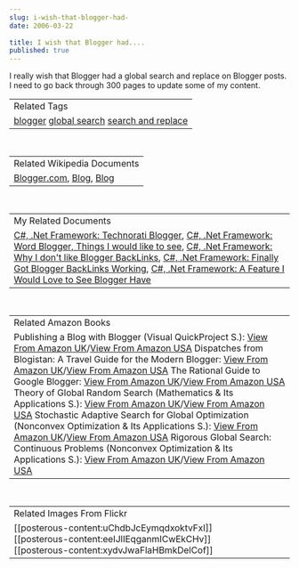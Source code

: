 ```yaml
---
slug: i-wish-that-blogger-had-
date: 2006-03-22
 
title: I wish that Blogger had....
published: true
---
```

I really wish that Blogger had a global search and replace on Blogger posts.  I need to go back through 300 pages to update some of my content.<p /><table class="TechnoratiHead TagHeader">
<tr><td>Related Tags</td></tr>
<tr class="Technorati"><td>
<a href="http://www.kinlan.co.uk/tag/blogger" class="Tag" rel="tag">blogger</a> <a href="http://www.kinlan.co.uk/tag/global%20search" class="Tag" rel="tag">global search</a> <a href="http://www.kinlan.co.uk/tag/search%20and%20replace" class="Tag" rel="tag">search and replace</a>
</td></tr>
</table><br /><table class="TechnoratiHead TagHeader">
<tr><td>Related Wikipedia Documents</td></tr>
<tr class="Technorati"><td>
<a href="http://en.wikipedia.org/wiki/Blogger" class="Tag" rel="tag">Blogger.com</a>, <a href="http://en.wikipedia.org/wiki/Blog" class="Tag" rel="tag">Blog</a>, <a href="http://en.wikipedia.org/wiki/Multi-blogger" class="Tag" rel="tag">Blog</a>
</td></tr>
</table><br /><table class="TechnoratiHead TagHeader">
<tr><td>My Related Documents</td></tr>
<tr class="Technorati"><td>
<a href="http://www.kinlan.co.uk/2005/09/technorati-blogger.html" class="Tag" rel="tag">C#, .Net Framework: Technorati Blogger</a>, <a href="http://www.kinlan.co.uk/2005/08/word-blogger-things-i-would-like-to.html" class="Tag" rel="tag">C#, .Net Framework: Word Blogger, Things I would like to see</a>, <a href="http://www.kinlan.co.uk/2005/10/why-i-dont-like-blogger-backlinks.html" class="Tag" rel="tag">C#, .Net Framework: Why I don't like Blogger BackLinks</a>, <a href="http://www.kinlan.co.uk/2005/10/finally-got-blogger-backlinks-working.html" class="Tag" rel="tag">C#, .Net Framework: Finally Got Blogger BackLinks Working</a>, <a href="http://www.kinlan.co.uk/2005/11/feature-i-would-love-to-see-blogger.html" class="Tag" rel="tag">C#, .Net Framework: A Feature I Would Love to See Blogger Have</a>
</td></tr>
</table><br /><table class="TechnoratiHead TagHeader">
<tr><td>Related Amazon Books</td></tr>
<tr class="Technorati"><td>Publishing a Blog with Blogger (Visual QuickProject S.): <a href="http://www.amazon.co.uk/exec/obidos/redirect?tag=cnetfra-21&amp;link_code=xm2&amp;camp=2025&amp;creative=165953&amp;path=http://www.amazon.co.uk/gp/redirect.html%253fASIN=0321321235%2526tag=cnetfra-21%2526lcode=xm2%2526cID=2025%2526ccmID=165953%2526location=/o/ASIN/0321321235%25253FSubscriptionId=0CM2PVF6VAHJQKW5G782" class="Tag" rel="tag">View From Amazon UK</a>/<a href="http://www.amazon.com/exec/obidos/redirect?tag=cnetfra-20&amp;link_code=xm2&amp;camp=2025&amp;creative=165953&amp;path=http://www.amazon.com/gp/redirect.html%253fASIN=0321321235%2526tag=cnetfra-20%2526lcode=xm2%2526cID=2025%2526ccmID=165953%2526location=/o/ASIN/0321321235%25253FSubscriptionId=0CM2PVF6VAHJQKW5G782" class="Tag" rel="tag">View From Amazon USA</a> Dispatches from Blogistan: A Travel Guide for the Modern Blogger: <a href="http://www.amazon.co.uk/exec/obidos/redirect?tag=cnetfra-21&amp;link_code=xm2&amp;camp=2025&amp;creative=165953&amp;path=http://www.amazon.co.uk/gp/redirect.html%253fASIN=0321395557%2526tag=cnetfra-21%2526lcode=xm2%2526cID=2025%2526ccmID=165953%2526location=/o/ASIN/0321395557%25253FSubscriptionId=0CM2PVF6VAHJQKW5G782" class="Tag" rel="tag">View From Amazon UK</a>/<a href="http://www.amazon.com/exec/obidos/redirect?tag=cnetfra-20&amp;link_code=xm2&amp;camp=2025&amp;creative=165953&amp;path=http://www.amazon.com/gp/redirect.html%253fASIN=0321395557%2526tag=cnetfra-20%2526lcode=xm2%2526cID=2025%2526ccmID=165953%2526location=/o/ASIN/0321395557%25253FSubscriptionId=0CM2PVF6VAHJQKW5G782" class="Tag" rel="tag">View From Amazon USA</a> The Rational Guide to Google Blogger: <a href="http://www.amazon.co.uk/exec/obidos/redirect?tag=cnetfra-21&amp;link_code=xm2&amp;camp=2025&amp;creative=165953&amp;path=http://www.amazon.co.uk/gp/redirect.html%253fASIN=0972688870%2526tag=cnetfra-21%2526lcode=xm2%2526cID=2025%2526ccmID=165953%2526location=/o/ASIN/0972688870%25253FSubscriptionId=0CM2PVF6VAHJQKW5G782" class="Tag" rel="tag">View From Amazon UK</a>/<a href="http://www.amazon.com/exec/obidos/redirect?tag=cnetfra-20&amp;link_code=xm2&amp;camp=2025&amp;creative=165953&amp;path=http://www.amazon.com/gp/redirect.html%253fASIN=0972688870%2526tag=cnetfra-20%2526lcode=xm2%2526cID=2025%2526ccmID=165953%2526location=/o/ASIN/0972688870%25253FSubscriptionId=0CM2PVF6VAHJQKW5G782" class="Tag" rel="tag">View From Amazon USA</a> Theory of Global Random Search (Mathematics &amp; Its Applications S.): <a href="http://www.amazon.co.uk/exec/obidos/redirect?tag=cnetfra-21&amp;link_code=xm2&amp;camp=2025&amp;creative=165953&amp;path=http://www.amazon.co.uk/gp/redirect.html%253fASIN=0792311221%2526tag=cnetfra-21%2526lcode=xm2%2526cID=2025%2526ccmID=165953%2526location=/o/ASIN/0792311221%25253FSubscriptionId=0CM2PVF6VAHJQKW5G782" class="Tag" rel="tag">View From Amazon UK</a>/<a href="http://www.amazon.com/exec/obidos/redirect?tag=cnetfra-20&amp;link_code=xm2&amp;camp=2025&amp;creative=165953&amp;path=http://www.amazon.com/gp/redirect.html%253fASIN=0792311221%2526tag=cnetfra-20%2526lcode=xm2%2526cID=2025%2526ccmID=165953%2526location=/o/ASIN/0792311221%25253FSubscriptionId=0CM2PVF6VAHJQKW5G782" class="Tag" rel="tag">View From Amazon USA</a> Stochastic Adaptive Search for Global Optimization (Nonconvex Optimization &amp; Its Applications S.): <a href="http://www.amazon.co.uk/exec/obidos/redirect?tag=cnetfra-21&amp;link_code=xm2&amp;camp=2025&amp;creative=165953&amp;path=http://www.amazon.co.uk/gp/redirect.html%253fASIN=140207526X%2526tag=cnetfra-21%2526lcode=xm2%2526cID=2025%2526ccmID=165953%2526location=/o/ASIN/140207526X%25253FSubscriptionId=0CM2PVF6VAHJQKW5G782" class="Tag" rel="tag">View From Amazon UK</a>/<a href="http://www.amazon.com/exec/obidos/redirect?tag=cnetfra-20&amp;link_code=xm2&amp;camp=2025&amp;creative=165953&amp;path=http://www.amazon.com/gp/redirect.html%253fASIN=140207526X%2526tag=cnetfra-20%2526lcode=xm2%2526cID=2025%2526ccmID=165953%2526location=/o/ASIN/140207526X%25253FSubscriptionId=0CM2PVF6VAHJQKW5G782" class="Tag" rel="tag">View From Amazon USA</a> Rigorous Global Search: Continuous Problems (Nonconvex Optimization &amp; Its Applications S.): <a href="http://www.amazon.co.uk/exec/obidos/redirect?tag=cnetfra-21&amp;link_code=xm2&amp;camp=2025&amp;creative=165953&amp;path=http://www.amazon.co.uk/gp/redirect.html%253fASIN=0792342380%2526tag=cnetfra-21%2526lcode=xm2%2526cID=2025%2526ccmID=165953%2526location=/o/ASIN/0792342380%25253FSubscriptionId=0CM2PVF6VAHJQKW5G782" class="Tag" rel="tag">View From Amazon UK</a>/<a href="http://www.amazon.com/exec/obidos/redirect?tag=cnetfra-20&amp;link_code=xm2&amp;camp=2025&amp;creative=165953&amp;path=http://www.amazon.com/gp/redirect.html%253fASIN=0792342380%2526tag=cnetfra-20%2526lcode=xm2%2526cID=2025%2526ccmID=165953%2526location=/o/ASIN/0792342380%25253FSubscriptionId=0CM2PVF6VAHJQKW5G782" class="Tag" rel="tag">View From Amazon USA</a>
</td></tr>
</table><br /><table class="TechnoratiHead TagHeader">
<tr><td>Related Images From Flickr</td></tr>
<tr class="Technorati"><td>
<span style="float: left;">[[posterous-content:uChdbJcEymqdxoktvFxI]]</span><span style="float: left;">[[posterous-content:eeIJlIEqganmICwEkCHv]]</span><span style="float: left;">[[posterous-content:xydvJwaFlaHBmkDelCof]]</span>
</td></tr>
</table><div class="blogger-post-footer"><img class="posterous_download_image" src="https://blogger.googleusercontent.com/tracker/8109338-114304256250479747?l=www.kinlan.co.uk%2Findex.html" height="1" alt="" width="1" /></div>

